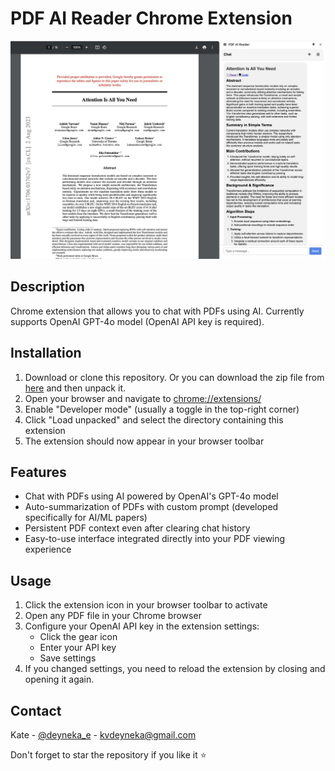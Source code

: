 # PDF AI Reader Chrome Extension

<p align="center">
  <img src="icons/pdf_extension.jpg" alt="PDF AI Reader Logo">
</p>

## Description
Chrome extension that allows you to chat with PDFs using AI. Currently supports OpenAI GPT-4o model (OpenAI API key is required).

## Installation

1. Download or clone this repository. Or you can download the zip file from [here](https://drive.google.com/file/d/1kgajVss5kmyvFrumF_9S8YJhYNdTPN5B/view?usp=sharing) and then unpack it.
2. Open your browser and navigate to [chrome://extensions/](chrome://extensions/)
3. Enable "Developer mode" (usually a toggle in the top-right corner)
4. Click "Load unpacked" and select the directory containing this extension
5. The extension should now appear in your browser toolbar

## Features
- Chat with PDFs using AI powered by OpenAI's GPT-4o model
- Auto-summarization of PDFs with custom prompt (developed specifically for AI/ML papers)
- Persistent PDF context even after clearing chat history
- Easy-to-use interface integrated directly into your PDF viewing experience

## Usage
1. Click the extension icon in your browser toolbar to activate
2. Open any PDF file in your Chrome browser
3. Configure your OpenAI API key in the extension settings:
   - Click the gear icon
   - Enter your API key
   - Save settings
4. If you changed settings, you need to reload the extension by closing and opening it again.

## Contact
Kate - [@deyneka_e](https:/x.com/deyneka_e) - kvdeyneka@gmail.com

Don't forget to star the repository if you like it ⭐